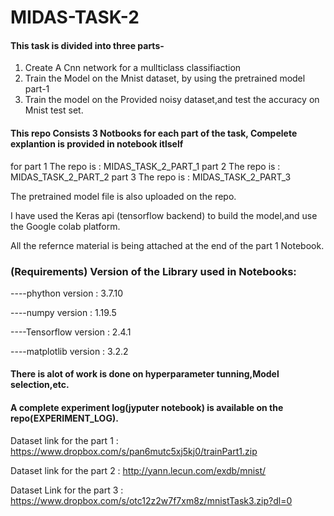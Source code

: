# MIDAS-TASK-2

#### This task is divided into three parts-
1) Create A Cnn network for a mullticlass classifiaction
2) Train the Model on the Mnist dataset, by using the pretrained model part-1
3) Train the model on the Provided noisy dataset,and test the accuracy on Mnist test set.

#### This repo Consists 3 Notbooks for each part of the task, Compelete explantion is provided in notebook itlself
for part 1 The repo  is : MIDAS_TASK_2_PART_1
    part 2 The repo  is : MIDAS_TASK_2_PART_2
    part 3 The repo  is : MIDAS_TASK_2_PART_3
    
The pretrained model file is also uploaded on the repo.
    
I have used the Keras api (tensorflow backend) to build the model,and use the Google colab platform.

All the refernce material is being attached at the end of the part 1 Notebook.

### (Requirements) Version of the Library used in Notebooks:

----phython version     : 3.7.10

----numpy version       : 1.19.5

----Tensorflow version  : 2.4.1

----matplotlib version  : 3.2.2

#### There is alot of work is done on hyperparameter tunning,Model selection,etc.
#### A complete experiment log(jyputer notebook) is available on the repo(EXPERIMENT_LOG).


Dataset link for the part 1 : https://www.dropbox.com/s/pan6mutc5xj5kj0/trainPart1.zip

Dataset link for the part 2 : http://yann.lecun.com/exdb/mnist/

Dataset Link for the part 3 : https://www.dropbox.com/s/otc12z2w7f7xm8z/mnistTask3.zip?dl=0

